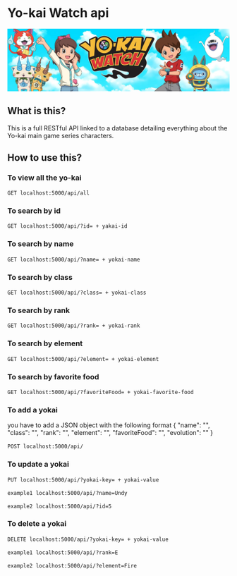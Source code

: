 # Yo-kai Watch api

![Yokai Watch](./img/yokai.jpg)

## What is this?

This is a full RESTful API linked to a database detailing everything about the Yo-kai main game series characters.

## How to use this?

### To view all the yo-kai
```
GET localhost:5000/api/all
```

### To search by id
```
GET localhost:5000/api/?id= + yakai-id
```

### To search by name
```
GET localhost:5000/api/?name= + yokai-name
```

### To search by class
```
GET localhost:5000/api/?class= + yokai-class
```

### To search by rank
```
GET localhost:5000/api/?rank= + yokai-rank
```

### To search by element
```
GET localhost:5000/api/?element= + yokai-element
```

### To search by favorite food
```
GET localhost:5000/api/?favoriteFood= + yokai-favorite-food
```

### To add a yokai
you have to add a JSON object with the following format
    {
        "name": "",
        "class": "",
        "rank": "",
        "element": "",
        "favoriteFood": "",
        "evolution": ""
    }
```
POST localhost:5000/api/
```

### To update a yokai
```
PUT localhost:5000/api/?yokai-key= + yokai-value
```
```
example1 localhost:5000/api/?name=Undy
```
```
example2 localhost:5000/api/?id=5
```

### To delete a yokai
```
DELETE localhost:5000/api/?yokai-key= + yokai-value
```
```
example1 localhost:5000/api/?rank=E
```
```
example2 localhost:5000/api/?element=Fire
```
